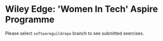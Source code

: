 # Wiley Edge: 'Women In Tech' Aspire Programme

Please select `softwareguildrepo` branch to see submitted exercises.
